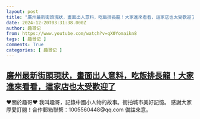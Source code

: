 ```yaml
---
layout: post
title: "廣州最新街頭現狀，畫面出人意料，吃飯排長龍！大家進來看看，這家店也太受歡迎了"
date: 2024-12-20T03:31:38.000Z
author: 趣哥记
from: https://www.youtube.com/watch?v=qX0Yomaikn8
tags: [ 趣哥记 ]
comments: True
categories: [ 趣哥记 ]
---
```

<!--1734665498000-->
[廣州最新街頭現狀，畫面出人意料，吃飯排長龍！大家進來看看，這家店也太受歡迎了](https://www.youtube.com/watch?v=qX0Yomaikn8)
------

<div>
♥關於趣哥♥  我叫趣哥，記錄中國小人物的故事。街拍城市美好記憶。  感謝大家厚愛訂閱！合作郵箱聯繫：1005560448@qq.com 備註來意。
</div>
